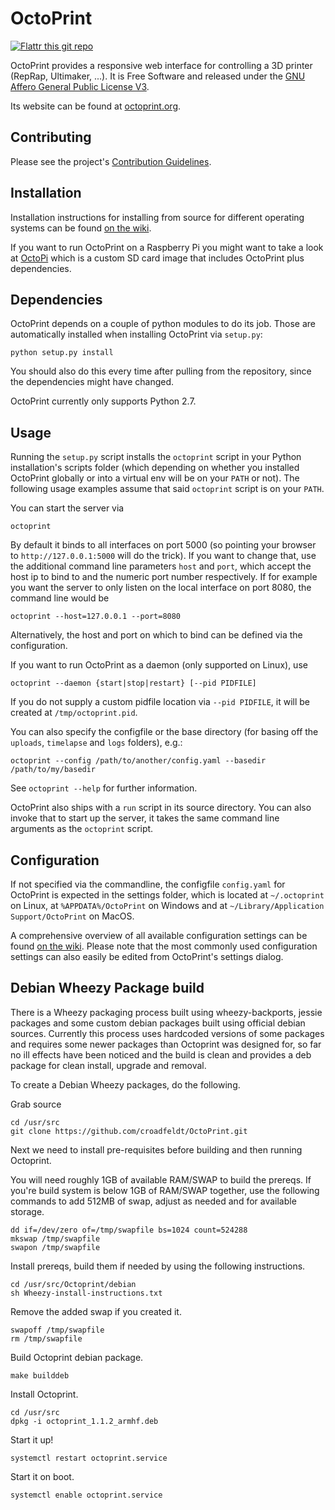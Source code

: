 OctoPrint
=========

[![Flattr this git repo](http://api.flattr.com/button/flattr-badge-large.png)](https://flattr.com/submit/auto?user_id=foosel&url=https://github.com/foosel/OctoPrint&title=OctoPrint&language=&tags=github&category=software)

OctoPrint provides a responsive web interface for controlling a 3D printer (RepRap, Ultimaker, ...). It is Free Software
and released under the [GNU Affero General Public License V3](http://www.gnu.org/licenses/agpl.html).

Its website can be found at [octoprint.org](http://octoprint.org).

Contributing
------------

Please see the project's [Contribution Guidelines](https://github.com/foosel/OctoPrint/blob/master/CONTRIBUTING.md).

Installation
------------

Installation instructions for installing from source for different operating systems can be found [on the wiki](https://github.com/foosel/OctoPrint/wiki#assorted-guides).

If you want to run OctoPrint on a Raspberry Pi you might want to take a look at [OctoPi](https://github.com/guysoft/OctoPi)
which is a custom SD card image that includes OctoPrint plus dependencies.

Dependencies
------------

OctoPrint depends on a couple of python modules to do its job. Those are automatically installed when installing
OctoPrint via `setup.py`:

    python setup.py install

You should also do this every time after pulling from the repository, since the dependencies might have changed.

OctoPrint currently only supports Python 2.7.

Usage
-----

Running the `setup.py` script installs the `octoprint` script in your Python installation's scripts folder
(which depending on whether you installed OctoPrint globally or into a virtual env will be on your `PATH` or not). The
following usage examples assume that said `octoprint` script is on your `PATH`.

You can start the server via

    octoprint

By default it binds to all interfaces on port 5000 (so pointing your browser to `http://127.0.0.1:5000`
will do the trick). If you want to change that, use the additional command line parameters `host` and `port`,
which accept the host ip to bind to and the numeric port number respectively. If for example you want the server
to only listen on the local interface on port 8080, the command line would be

    octoprint --host=127.0.0.1 --port=8080

Alternatively, the host and port on which to bind can be defined via the configuration.

If you want to run OctoPrint as a daemon (only supported on Linux), use

    octoprint --daemon {start|stop|restart} [--pid PIDFILE]

If you do not supply a custom pidfile location via `--pid PIDFILE`, it will be created at `/tmp/octoprint.pid`.

You can also specify the configfile or the base directory (for basing off the `uploads`, `timelapse` and `logs` folders),
e.g.:

    octoprint --config /path/to/another/config.yaml --basedir /path/to/my/basedir

See `octoprint --help` for further information.

OctoPrint also ships with a `run` script in its source directory. You can also invoke that to start up the server, it
takes the same command line arguments as the `octoprint` script.

Configuration
-------------

If not specified via the commandline, the configfile `config.yaml` for OctoPrint is expected in the settings folder,
which is located at `~/.octoprint` on Linux, at `%APPDATA%/OctoPrint` on Windows and
at `~/Library/Application Support/OctoPrint` on MacOS.

A comprehensive overview of all available configuration settings can be found
[on the wiki](https://github.com/foosel/OctoPrint/wiki/Configuration). Please note that the most commonly used
configuration settings can also easily be edited from OctoPrint's settings dialog.

Debian Wheezy Package build
---------------------

There is a Wheezy packaging process built using wheezy-backports, jessie packages and some custom debian packages built using official debian sources. Currently this process uses hardcoded versions of some packages and requires some newer packages than Octoprint was designed for, so far no ill effects have been noticed and the build is clean and provides a deb package for clean install, upgrade and removal.

To create a Debian Wheezy packages, do the following.

Grab source

```
cd /usr/src
git clone https://github.com/croadfeldt/OctoPrint.git
```

Next we need to install pre-requisites before building and then running Octoprint.

You will need roughly 1GB of available RAM/SWAP to build the prereqs. If you're build system is below 1GB of RAM/SWAP together, use the following commands to add 512MB of swap, adjust as needed and for available storage.

```
dd if=/dev/zero of=/tmp/swapfile bs=1024 count=524288
mkswap /tmp/swapfile
swapon /tmp/swapfile
```

Install prereqs, build them if needed by using the following instructions.

```
cd /usr/src/Octoprint/debian
sh Wheezy-install-instructions.txt
```

Remove the added swap if you created it.

```
swapoff /tmp/swapfile
rm /tmp/swapfile
```

Build Octoprint debian package.

`make builddeb`

Install Octoprint.

```
cd /usr/src
dpkg -i octoprint_1.1.2_armhf.deb
```

Start it up!

`systemctl restart octoprint.service`

Start it on boot.

`systemctl enable octoprint.service`
